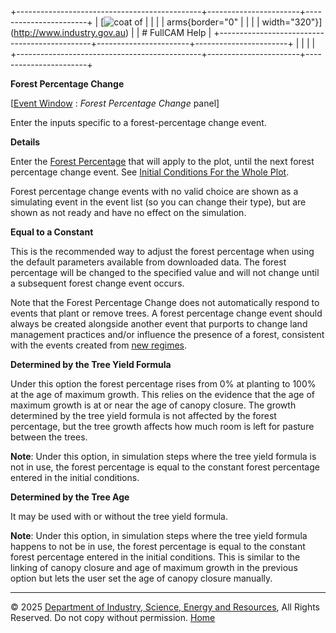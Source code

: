 +----------------------------------------------+-----------------------+-----------------------+
| [![coat of                                   |                       | [](index.htm)         |
| arms](imgs/DISER-inline_Mono.png){border="0" |                       |                       |
| width="320"}](http://www.industry.gov.au)    |                       | # FullCAM Help        |
+----------------------------------------------+-----------------------+-----------------------+
|                                              |                       |                       |
+----------------------------------------------+-----------------------+-----------------------+

**Forest Percentage Change**

\[[Event Window](137_Event%20Window.htm) : *Forest Percentage Change*
panel\]

Enter the inputs specific to a forest-percentage change event.

**Details**

Enter the [Forest Percentage](206_Forest%20Percentage.htm) that will
apply to the plot, until the next forest percentage change event. See
[Initial Conditions For the Whole
Plot](197_Initial%20Conditions%20For%20the%20Whole%20Plot.htm).

Forest percentage change events with no valid choice are shown as a
simulating event in the event list (so you can change their type), but
are shown as not ready and have no effect on the simulation.

**Equal to a Constant**

This is the recommended way to adjust the forest percentage when using
the default parameters available from downloaded data. The forest
percentage will be changed to the specified value and will not change
until a subsequent forest change event occurs.

Note that the Forest Percentage Change does not automatically respond to
events that plant or remove trees. A forest percentage change event
should always be created alongside another event that purports to change
land management practices and/or influence the presence of a forest,
consistent with the events created from [new
regimes](274_New%20Regime.htm).

**Determined by the Tree Yield Formula**

Under this option the forest percentage rises from 0% at planting to
100% at the age of maximum growth. This relies on the evidence that the
age of maximum growth is at or near the age of canopy closure. The
growth determined by the tree yield formula is not affected by the
forest percentage, but the tree growth affects how much room is left for
pasture between the trees.

**Note**: Under this option, in simulation steps where the tree yield
formula is not in use, the forest percentage is equal to the constant
forest percentage entered in the initial conditions.

**Determined by the Tree Age**

It may be used with or without the tree yield formula.

**Note**: Under this option, in simulation steps where the tree yield
formula happens to not be in use, the forest percentage is equal to the
constant forest percentage entered in the initial conditions. This is
similar to the linking of canopy closure and age of maximum growth in
the previous option but lets the user set the age of canopy closure
manually.

------------------------------------------------------------------------

© 2025 [Department of Industry, Science, Energy and
Resources](http://www.industry.gov.au "Department of Industry, Science, Energy and Resources"),
All Rights Reserved. Do not copy without permission.
[Home](index.htm "help index")
